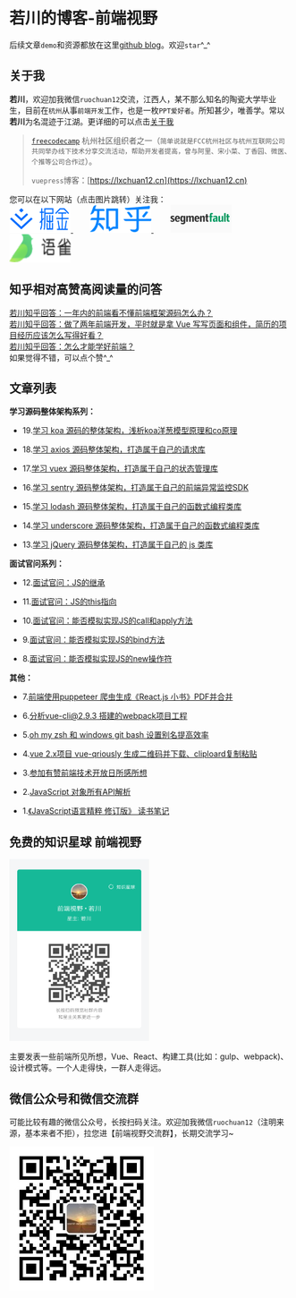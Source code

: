 # 若川的博客-前端视野

后续文章`demo`和资源都放在这里[github blog](https://github.com/lxchuan12/blog)。欢迎`star`^_^

## 关于我

**若川**，欢迎加我微信`ruochuan12`交流，江西人，某不那么知名的陶瓷大学毕业生，目前在`杭州`从事`前端开发`工作，也是一枚`PPT爱好者`。所知甚少，唯善学。常以**若川**为名混迹于江湖。更详细的可以点击[关于我](https://lxchuan12.cn/about/)<br>

>[`freecodecamp`](https://www.freecodecamp.org/) 杭州社区组织者之一（`简单说就是FCC杭州社区与杭州互联网公司共同举办线下技术分享交流活动，帮助开发者提高，曾与阿里、宋小菜、丁香园、微医、个推等公司合作过`）。
>
> `vuepress`博客：[https://lxchuan12.cn](https://lxchuan12.cn)

您可以在以下网站（点击图片跳转）关注我：<br>
<a href="https://juejin.im/user/57974dc55bbb500063f522fd/posts" >
  <img src="./README-images/juejin.svg"  width="110px" height="50px" title="掘金专栏，欢迎关注～" alt="掘金专栏，欢迎关注～"/>
</a>
<span style="margin-left: 30px"></span>
<a href="https://zhuanlan.zhihu.com/lxchuan12" >
  <img src="./README-images/zhihu.png"  width="110px" height="50px" title="知乎前端视野专栏，欢迎关注～" alt="知乎前端视野专栏，欢迎关注～"/>
</a>
<span style="margin-left: 30px"></span>
<a href="https://segmentfault.com/blog/lxchuan12" >
  <img src="./README-images/segmentfault.png"  width="110px" height="50px" title="segmentfault专栏，欢迎关注～" alt="segmentfault专栏，欢迎关注～"/>
</a>
<span style="margin-left: 30px"></span>
<a href="https://www.yuque.com/lxchuan12/blog" >
  <img src="./README-images/yuque.png"  width="110px" height="50px" title="语雀专栏，欢迎关注～" alt="语雀专栏，欢迎关注～"/>
</a>

## 知乎相对高赞高阅读量的问答

[若川知乎回答：一年内的前端看不懂前端框架源码怎么办？](https://www.zhihu.com/question/350289336/answer/910970733)<br>
[若川知乎回答：做了两年前端开发，平时就是拿 Vue 写写页面和组件，简历的项目经历应该怎么写得好看？](https://www.zhihu.com/question/384048633/answer/1134746899)<br>
[若川知乎回答：怎么才能学好前端？](https://www.zhihu.com/question/372962058/answer/1026884916)<br>
如果觉得不错，可以点个赞^_^

## 文章列表

**学习源码整体架构系列：**

- 19.[学习 koa 源码的整体架构，浅析koa洋葱模型原理和co原理](https://lxchuan12.cn/koa/)

- 18.[学习 axios 源码整体架构，打造属于自己的请求库](https://lxchuan12.cn/axios/)

- 17.[学习 vuex 源码整体架构，打造属于自己的状态管理库](https://lxchuan12.cn/vuex/)

- 16.[学习 sentry 源码整体架构，打造属于自己的前端异常监控SDK](https://lxchuan12.cn/sentry/)

- 15.[学习 lodash 源码整体架构，打造属于自己的函数式编程类库](https://lxchuan12.cn/lodash/)

- 14.[学习 underscore 源码整体架构，打造属于自己的函数式编程类库](https://lxchuan12.cn/underscore/)

- 13.[学习 jQuery 源码整体架构，打造属于自己的 js 类库](https://lxchuan12.cn/jQuery/)

**面试官问系列：**

- 12.[面试官问：JS的继承](https://lxchuan12.cn/js-extend/)

- 11.[面试官问：JS的this指向](https://lxchuan12.cn/js-this/)

- 10.[面试官问：能否模拟实现JS的call和apply方法](https://lxchuan12.cn/js-implement-call-apply/)

- 9.[面试官问：能否模拟实现JS的bind方法](https://lxchuan12.cn/js-implement-bind/)

- 8.[面试官问：能否模拟实现JS的new操作符](https://lxchuan12.cn/js-implement-new/)

**其他：**

- 7.[前端使用puppeteer 爬虫生成《React.js 小书》PDF并合并](https://lxchuan12.cn/puppeteer-create-pdf-and-merge/)

- 6.[分析vue-cli@2.9.3 搭建的webpack项目工程](https://lxchuan12.cn/vue-cli-2-webpack/)

- 5.[oh my zsh 和 windows git bash 设置别名提高效率](https://lxchuan12.cn/oh-my-zsh/)

- 4.[vue 2.x项目 vue-qriously 生成二维码并下载、cliploard复制粘贴](https://lxchuan12.cn/vue-2-qrcode/)

- 3.[参加有赞前端技术开放日所感所想](https://lxchuan12.cn/20180421-youzan-front-end-tech-open-day/)

- 2.[JavaScript 对象所有API解析](https://lxchuan12.cn/js-object-api/)

- 1.[《JavaScript语言精粹 修订版》 读书笔记](https://lxchuan12.cn/js-book/)

## 免费的知识星球 前端视野

<img src="./README-images/zsxq.png"  width="250px" height="325px" title="前端视野知识星球" alt="前端视野知识星球"/>

主要发表一些前端所见所想，Vue、React、构建工具(比如：gulp、webpack)、设计模式等。一个人走得快，一群人走得远。

## 微信公众号和微信交流群

可能比较有趣的微信公众号，长按扫码关注。欢迎加我微信`ruochuan12`（注明来源，基本来者不拒），拉您进【前端视野交流群】，长期交流学习~

![若川视野](./docs/about/wechat-official-accounts-mini.jpg)

